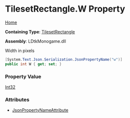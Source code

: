 # TilesetRectangle\.W Property

[Home](../../../README.md)

**Containing Type**: [TilesetRectangle](../README.md)

**Assembly**: LDtkMonogame\.dll

  
Width in pixels

```csharp
[System.Text.Json.Serialization.JsonPropertyName("w")]
public int W { get; set; }
```

### Property Value

[Int32](https://docs.microsoft.com/en-us/dotnet/api/system.int32)

### Attributes

* [JsonPropertyNameAttribute](https://docs.microsoft.com/en-us/dotnet/api/system.text.json.serialization.jsonpropertynameattribute)

